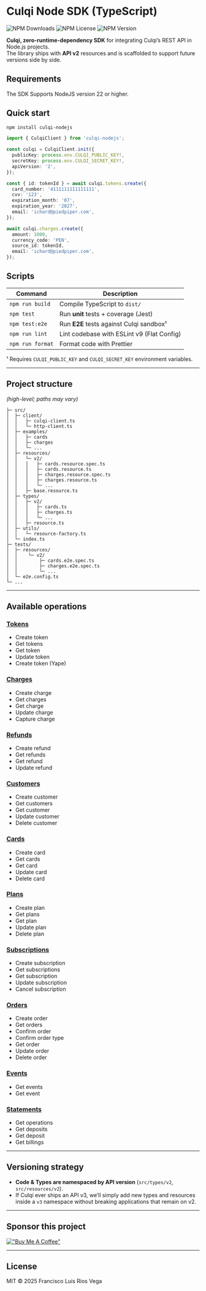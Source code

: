 # Culqi Node SDK (TypeScript)

![NPM Downloads](https://img.shields.io/npm/dw/culqi-nodejs)
![NPM License](https://img.shields.io/npm/l/culqi-nodejs)
![NPM Version](https://img.shields.io/npm/v/culqi-nodejs)

**Culqi, zero-runtime-dependency SDK** for integrating Culqi’s REST API in
Node.js projects.  
The library ships with **API v2** resources and is scaffolded to support future
versions side by side.

## Requirements

The SDK Supports NodeJS version 22 or higher.

## Quick start

```bash
npm install culqi-nodejs
```

```ts
import { CulqiClient } from 'culqi-nodejs';

const culqi = CulqiClient.init({
  publicKey: process.env.CULQI_PUBLIC_KEY!,
  secretKey: process.env.CULQI_SECRET_KEY!,
  apiVersion: '2',
});

const { id: tokenId } = await culqi.tokens.create({
  card_number: '4111111111111111',
  cvv: '123',
  expiration_month: '07',
  expiration_year: '2027',
  email: 'ichard@piedpiper.com',
});

await culqi.charges.create({
  amount: 1000,
  currency_code: 'PEN',
  source_id: tokenId,
  email: 'ichard@piedpiper.com',
});
```

## Scripts

| Command          | Description                                |
| ---------------- | ------------------------------------------ |
| `npm run build`  | Compile TypeScript to `dist/`              |
| `npm test`       | Run **unit** tests + coverage (Jest)       |
| `npm test:e2e`   | Run **E2E** tests against Culqi sandbox¹   |
| `npm run lint`   | Lint codebase with ESLint v9 (Flat Config) |
| `npm run format` | Format code with Prettier                  |

¹ Requires `CULQI_PUBLIC_KEY` and `CULQI_SECRET_KEY` environment variables.

---

## Project structure

_(high-level; paths may vary)_

```
├─ src/
│  ├─ client/
│  │   ├─ culqi-client.ts
│  │   └─ http-client.ts
│  ├─ examples/
│  │   ├─ cards
│  │   ├─ charges
│  │   └─ ...
│  ├─ resources/
│  │   └─ v2/
│  │   │   ├─ cards.resource.spec.ts
│  │   │   ├─ cards.resource.ts
│  │   │   ├─ charges.resource.spec.ts
│  │   │   ├─ charges.resource.ts
│  │   │   └─ ...
│  │   ├─ base.resource.ts
│  ├─ types/
│  │   ├─ v2/
│  │   │   ├─ cards.ts
│  │   │   ├─ charges.ts
│  │   │   └─ ...
│  │   ├─ resource.ts
│  ├─ utils/
│  │   └─ resource-factory.ts
│  └─ index.ts
├─ tests/
│  ├─ resources/
│  │    └─ v2/
│  │        ├─ cards.e2e.spec.ts
│  │        ├─ charges.e2e.spec.ts
│  │        └─ ...
│  └─ e2e.config.ts
└─ ...
```

---

## Available operations

### [Tokens](https://github.com/iscodex/culqi-nodejs/tree/main/src/examples/tokens)

- Create token
- Get tokens
- Get token
- Update token
- Create token (Yape)

### [Charges](https://github.com/iscodex/culqi-nodejs/tree/main/src/examples/charges)

- Create charge
- Get charges
- Get charge
- Update charge
- Capture charge

### [Refunds](https://github.com/iscodex/culqi-nodejs/tree/main/src/examples/refunds)

- Create refund
- Get refunds
- Get refund
- Update refund

### [Customers](https://github.com/iscodex/culqi-nodejs/tree/main/src/examples/customers)

- Create customer
- Get customers
- Get customer
- Update customer
- Delete customer

### [Cards](https://github.com/iscodex/culqi-nodejs/tree/main/src/examples/cards)

- Create card
- Get cards
- Get card
- Update card
- Delete card

### [Plans](https://github.com/iscodex/culqi-nodejs/tree/main/src/examples/plans)

- Create plan
- Get plans
- Get plan
- Update plan
- Delete plan

### [Subscriptions](https://github.com/iscodex/culqi-nodejs/tree/main/src/examples/subscriptions)

- Create subscription
- Get subscriptions
- Get subscription
- Update subscription
- Cancel subscription

### [Orders](https://github.com/iscodex/culqi-nodejs/tree/main/src/examples/orders)

- Create order
- Get orders
- Confirm order
- Confirm order type
- Get order
- Update order
- Delete order

### [Events](https://github.com/iscodex/culqi-nodejs/tree/main/src/examples/events)

- Get events
- Get event

### [Statements](https://github.com/iscodex/culqi-nodejs/tree/main/src/examples/statements)

- Get operations
- Get deposits
- Get deposit
- Get billings

---

## Versioning strategy

- **Code & Types are namespaced by API version** (`src/types/v2`, `src/resources/v2`).
- If Culqi ever ships an API v3, we’ll simply add new types and resources inside a `v3` namespace without breaking applications that remain on v2.

---

## Sponsor this project

[!["Buy Me A Coffee"](https://www.buymeacoffee.com/assets/img/custom_images/orange_img.png)](https://coff.ee/alckordevd)

---

## License

MIT © 2025 Francisco Luis Rios Vega
